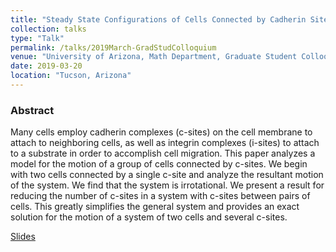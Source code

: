 ```yaml
---
title: "Steady State Configurations of Cells Connected by Cadherin Sites"
collection: talks
type: "Talk"
permalink: /talks/2019March-GradStudColloquium
venue: "University of Arizona, Math Department, Graduate Student Colloquium"
date: 2019-03-20
location: "Tucson, Arizona"
---
```



### Abstract
Many cells employ cadherin complexes (c-sites) on the cell membrane to attach to neighboring cells, as well as integrin complexes (i-sites) to attach to a substrate in order to accomplish cell migration.
This paper analyzes a model for the motion of a group of cells connected by c-sites.
We begin with two cells connected by a single c-site and analyze the resultant motion of the system.
We find that the system is irrotational.
We present a result for reducing the number of c-sites in a system with c-sites between pairs of cells.
This greatly simplifies the general system and provides an exact solution for the motion of a system of two cells and several c-sites.

[Slides](/files/talks/GradStudColloquiumMarch2019.pdf)
